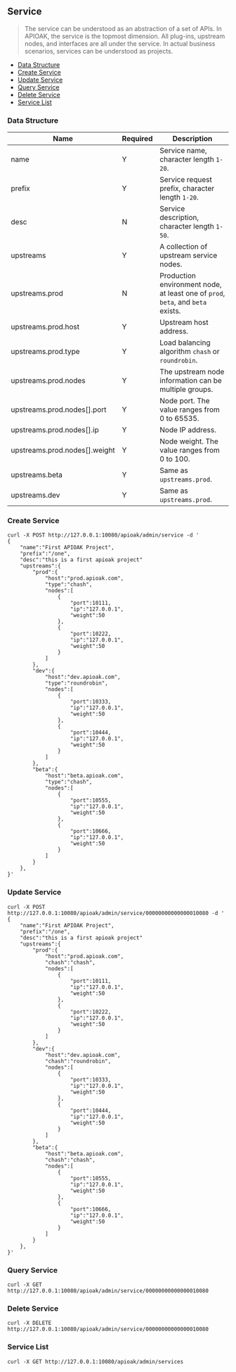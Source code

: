 ## Service

> The service can be understood as an abstraction of a set of APIs. In APIOAK, the service is the topmost dimension. All plug-ins, upstream nodes, and interfaces are all under the service. In actual business scenarios, services can be understood as projects.

- [Data Structure](#Data-Structure)
- [Create Service](#Create-Service)
- [Update Service](#Update-Service)
- [Query Service](#Query-Service)
- [Delete Service](#Delete-Service)
- [Service List](#Service-List)

### Data Structure
| Name | Required | Description |
|---|---|---|
|name                          |Y| Service name, character length `1-20`.|
|prefix                        |Y| Service request prefix, character length `1-20`.|
|desc                          |N| Service description, character length `1-50`.|
|upstreams                     |Y| A collection of upstream service nodes.|
|upstreams.prod                |N| Production environment node, at least one of `prod`,` beta`, and `beta` exists.|
|upstreams.prod.host           |Y| Upstream host address.|
|upstreams.prod.type           |Y| Load balancing algorithm `chash` or` roundrobin`.|
|upstreams.prod.nodes          |Y| The upstream node information can be multiple groups.|
|upstreams.prod.nodes[].port   |Y| Node port. The value ranges from 0 to 65535.|
|upstreams.prod.nodes[].ip     |Y| Node IP address.|
|upstreams.prod.nodes[].weight |Y| Node weight. The value ranges from 0 to 100.|
|upstreams.beta                |Y| Same as `upstreams.prod`.|
|upstreams.dev                 |Y| Same as `upstreams.prod`.|

### Create Service
```shell
curl -X POST http://127.0.0.1:10080/apioak/admin/service -d '
{
    "name":"First APIOAK Project",
    "prefix":"/one",
    "desc":"this is a first apioak project"
    "upstreams":{
        "prod":{
            "host":"prod.apioak.com",
            "type":"chash",
            "nodes":[
                {
                    "port":10111,
                    "ip":"127.0.0.1",
                    "weight":50
                },
                {
                    "port":10222,
                    "ip":"127.0.0.1",
                    "weight":50
                }
            ]
        },
        "dev":{
            "host":"dev.apioak.com",
            "type":"roundrobin",
            "nodes":[
                {
                    "port":10333,
                    "ip":"127.0.0.1",
                    "weight":50
                },
                {
                    "port":10444,
                    "ip":"127.0.0.1",
                    "weight":50
                }
            ]
        },
        "beta":{
            "host":"beta.apioak.com",
            "type":"chash",
            "nodes":[
                {
                    "port":10555,
                    "ip":"127.0.0.1",
                    "weight":50
                },
                {
                    "port":10666,
                    "ip":"127.0.0.1",
                    "weight":50
                }
            ]
        }
    },
}'
```

### Update Service
```shell
curl -X POST http://127.0.0.1:10080/apioak/admin/service/00000000000000010080 -d '
{
    "name":"First APIOAK Project",
    "prefix":"/one",
    "desc":"this is a first apioak project"
    "upstreams":{
        "prod":{
            "host":"prod.apioak.com",
            "chash":"chash",
            "nodes":[
                {
                    "port":10111,
                    "ip":"127.0.0.1",
                    "weight":50
                },
                {
                    "port":10222,
                    "ip":"127.0.0.1",
                    "weight":50
                }
            ]
        },
        "dev":{
            "host":"dev.apioak.com",
            "chash":"roundrobin",
            "nodes":[
                {
                    "port":10333,
                    "ip":"127.0.0.1",
                    "weight":50
                },
                {
                    "port":10444,
                    "ip":"127.0.0.1",
                    "weight":50
                }
            ]
        },
        "beta":{
            "host":"beta.apioak.com",
            "chash":"chash",
            "nodes":[
                {
                    "port":10555,
                    "ip":"127.0.0.1",
                    "weight":50
                },
                {
                    "port":10666,
                    "ip":"127.0.0.1",
                    "weight":50
                }
            ]
        }
    },
}'
```

### Query Service
```shell
curl -X GET http://127.0.0.1:10080/apioak/admin/service/00000000000000010080
```

### Delete Service
```shell
curl -X DELETE http://127.0.0.1:10080/apioak/admin/service/00000000000000010080
```

### Service List
```shell
curl -X GET http://127.0.0.1:10080/apioak/admin/services
```

